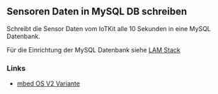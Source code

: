 Sensoren Daten in MySQL DB schreiben
------------------------------------

Schreibt die Sensor Daten vom IoTKit alle 10 Sekunden in eine MySQL Datenbank.

Für die Einrichtung der MySQL Datenbank siehe [LAM Stack](../../LAM/)

### Links

*  [mbed OS V2 Variante](https://developer.mbed.org/compiler/#import:/teams/smdiotkit2ch/code/HTTP_POST/)
